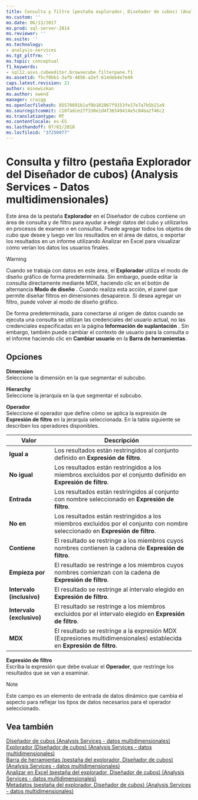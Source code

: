 ```yaml
---
title: Consulta y filtro (pestaña explorador, Diseñador de cubos) (Analysis Services - datos multidimensionales) | Microsoft Docs
ms.custom: ''
ms.date: 06/13/2017
ms.prod: sql-server-2014
ms.reviewer: ''
ms.suite: ''
ms.technology:
- analysis-services
ms.tgt_pltfrm: ''
ms.topic: conceptual
f1_keywords:
- sql12.asvs.cubeeditor.browsecube.filterpane.f1
ms.assetid: f5cf0bb1-3afb-4856-a2ef-614deb4e7e49
caps.latest.revision: 21
author: minewiskan
ms.author: owend
manager: craigg
ms.openlocfilehash: 85570891b1af0b102067f9153fe17e7a7b5b21a9
ms.sourcegitcommit: c18fadce27f330e1d4f36549414e5c84ba2f46c2
ms.translationtype: MT
ms.contentlocale: es-ES
ms.lasthandoff: 07/02/2018
ms.locfileid: "37250977"
---
```

# <a name="query-and-filter-browser-tab-cube-designer-analysis-services---multidimensional-data"></a>Consulta y filtro (pestaña Explorador del Diseñador de cubos) (Analysis Services - Datos multidimensionales)
  Este área de la pestaña **Explorador** en el Diseñador de cubos contiene un área de consulta y de filtro para ayudar a elegir datos del cubo y utilizarlos en procesos de examen o en consultas. Puede agregar todos los objetos de cubo que desee y luego ver los resultados en el área de datos, o exportar los resultados en un informe utilizando Analizar en Excel para visualizar cómo verían los datos los usuarios finales.  
  
> [!WARNING]  
>  Cuando se trabaja con datos en este área, el **Explorador** utiliza el modo de diseño gráfico de forma predeterminada. Sin embargo, puede editar la consulta directamente mediante MDX, haciendo clic en el botón de alternancia **Modo de diseño** . Cuando realiza esta acción, el panel que permite diseñar filtros en dimensiones desaparece. Si desea agregar un filtro, puede volver al modo de diseño gráfico.  
  
 De forma predeterminada, para conectarse al origen de datos cuando se ejecuta una consulta se utilizan las credenciales del usuario actual, no las credenciales especificadas en la página **Información de suplantación** . Sin embargo, también puede cambiar el contexto de usuario para la consulta o el informe haciendo clic en **Cambiar usuario** en la **Barra de herramientas**.  
  
## <a name="options"></a>Opciones  
 **Dimension**  
 Seleccione la dimensión en la que segmentar el subcubo.  
  
 **Hierarchy**  
 Seleccione la jerarquía en la que segmentar el subcubo.  
  
 **Operador**  
 Seleccione el operador que define cómo se aplica la expresión de **Expresión de filtro** en la jerarquía seleccionada. En la tabla siguiente se describen los operadores disponibles.  
  
|Valor|Descripción|  
|-----------|-----------------|  
|**Igual a**|Los resultados están restringidos al conjunto definido en **Expresión de filtro**.|  
|**No igual**|Los resultados están restringidos a los miembros excluidos por el conjunto definido en **Expresión de filtro**.|  
|**Entrada**|Los resultados están restringidos al conjunto con nombre seleccionado en **Expresión de filtro**.|  
|**No en**|Los resultados están restringidos a los miembros excluidos por el conjunto con nombre seleccionado en **Expresión de filtro**.|  
|**Contiene**|El resultado se restringe a los miembros cuyos nombres contienen la cadena de **Expresión de filtro**.|  
|**Empieza por**|El resultado se restringe a los miembros cuyos nombres comienzan con la cadena de **Expresión de filtro**.|  
|**Intervalo (inclusivo)**|El resultado se restringe al intervalo elegido en **Expresión de filtro**.|  
|**Intervalo (exclusivo)**|El resultado se restringe a los miembros excluidos por el intervalo elegido en **Expresión de filtro**.|  
|**MDX**|El resultado se restringe a la expresión MDX (Expresiones multidimensionales) establecida en **Expresión de filtro**.|  
  
 **Expresión de filtro**  
 Escriba la expresión que debe evaluar el **Operador**, que restringe los resultados que se van a examinar.  
  
> [!NOTE]  
>  Este campo es un elemento de entrada de datos dinámico que cambia el aspecto para reflejar los tipos de datos necesarios para el operador seleccionado.  
  
## <a name="see-also"></a>Vea también  
 [Diseñador de cubos &#40;Analysis Services - datos multidimensionales&#41;](cube-designer-analysis-services-multidimensional-data.md)   
 [Explorador &#40;Diseñador de cubos&#41; &#40;Analysis Services - datos multidimensionales&#41;](browser-cube-designer-analysis-services-multidimensional-data.md)   
 [Barra de herramientas &#40;pestaña del explorador, Diseñador de cubos&#41; &#40;Analysis Services - datos multidimensionales&#41;](toolbar-browser-tab-cube-designer-analysis-services-multidimensional-data.md)   
 [Analizar en Excel &#40;pestaña del explorador, Diseñador de cubos&#41; &#40;Analysis Services - datos multidimensionales&#41;](analyze-in-excel-browser-cube-designer-analysis-services-multidimensional-data.md)   
 [Metadatos &#40;pestaña del explorador, Diseñador de cubos&#41; &#40;Analysis Services - datos multidimensionales&#41;](metadata-browser-tab-cube-designer-analysis-services-multidimensional-data.md)  
  
  

